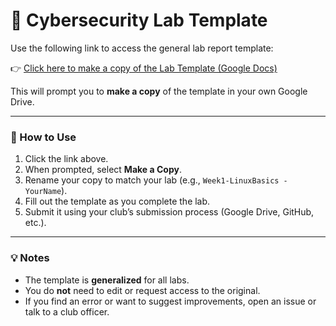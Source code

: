 # 🧩 Cybersecurity Lab Template

Use the following link to access the general lab report template:

👉 [Click here to make a copy of the Lab Template (Google Docs)](https://docs.google.com/document/d/1_wzlMzVSwoVy6jyni3I4bSFa66yPUI15i6OisirBa2E/copy)

This will prompt you to **make a copy** of the template in your own Google Drive.

---

### 🧠 How to Use
1. Click the link above.
2. When prompted, select **Make a Copy**.
3. Rename your copy to match your lab (e.g., `Week1-LinuxBasics - YourName`).
4. Fill out the template as you complete the lab.
5. Submit it using your club’s submission process (Google Drive, GitHub, etc.).

---

### 💡 Notes
- The template is **generalized** for all labs.
- You do **not** need to edit or request access to the original.
- If you find an error or want to suggest improvements, open an issue or talk to a club officer.



